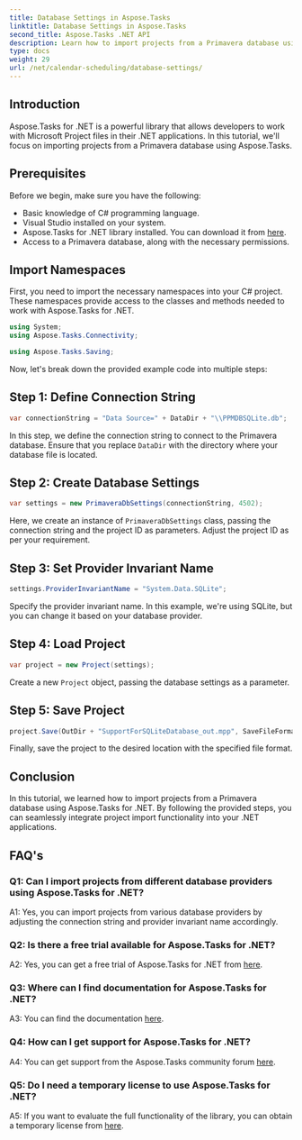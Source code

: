 ```yaml
---
title: Database Settings in Aspose.Tasks
linktitle: Database Settings in Aspose.Tasks
second_title: Aspose.Tasks .NET API
description: Learn how to import projects from a Primavera database using Aspose.Tasks for .NET. Get step-by-step guidance in this comprehensive tutorial.
type: docs
weight: 29
url: /net/calendar-scheduling/database-settings/
---
```

## Introduction

Aspose.Tasks for .NET is a powerful library that allows developers to work with Microsoft Project files in their .NET applications. In this tutorial, we'll focus on importing projects from a Primavera database using Aspose.Tasks.

## Prerequisites

Before we begin, make sure you have the following:

- Basic knowledge of C# programming language.
- Visual Studio installed on your system.
- Aspose.Tasks for .NET library installed. You can download it from [here](https://releases.aspose.com/tasks/net/).
- Access to a Primavera database, along with the necessary permissions.

## Import Namespaces

First, you need to import the necessary namespaces into your C# project. These namespaces provide access to the classes and methods needed to work with Aspose.Tasks for .NET.

```csharp
using System;
using Aspose.Tasks.Connectivity;

using Aspose.Tasks.Saving;

```

Now, let's break down the provided example code into multiple steps:

## Step 1: Define Connection String

```csharp
var connectionString = "Data Source=" + DataDir + "\\PPMDBSQLite.db";
```

In this step, we define the connection string to connect to the Primavera database. Ensure that you replace `DataDir` with the directory where your database file is located.

## Step 2: Create Database Settings

```csharp
var settings = new PrimaveraDbSettings(connectionString, 4502);
```

Here, we create an instance of `PrimaveraDbSettings` class, passing the connection string and the project ID as parameters. Adjust the project ID as per your requirement.

## Step 3: Set Provider Invariant Name

```csharp
settings.ProviderInvariantName = "System.Data.SQLite";
```

Specify the provider invariant name. In this example, we're using SQLite, but you can change it based on your database provider.

## Step 4: Load Project

```csharp
var project = new Project(settings);
```

Create a new `Project` object, passing the database settings as a parameter.

## Step 5: Save Project

```csharp
project.Save(OutDir + "SupportForSQLiteDatabase_out.mpp", SaveFileFormat.Mpp);
```

Finally, save the project to the desired location with the specified file format.

## Conclusion

In this tutorial, we learned how to import projects from a Primavera database using Aspose.Tasks for .NET. By following the provided steps, you can seamlessly integrate project import functionality into your .NET applications.

## FAQ's

### Q1: Can I import projects from different database providers using Aspose.Tasks for .NET?

A1: Yes, you can import projects from various database providers by adjusting the connection string and provider invariant name accordingly.

### Q2: Is there a free trial available for Aspose.Tasks for .NET?

A2: Yes, you can get a free trial of Aspose.Tasks for .NET from [here](https://releases.aspose.com/).

### Q3: Where can I find documentation for Aspose.Tasks for .NET?

A3: You can find the documentation [here](https://reference.aspose.com/tasks/net/).

### Q4: How can I get support for Aspose.Tasks for .NET?

A4: You can get support from the Aspose.Tasks community forum [here](https://forum.aspose.com/c/tasks/15).

### Q5: Do I need a temporary license to use Aspose.Tasks for .NET?

A5: If you want to evaluate the full functionality of the library, you can obtain a temporary license from [here](https://purchase.aspose.com/temporary-license/).
